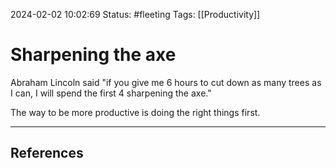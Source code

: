 2024-02-02 10:02:69
Status: #fleeting
Tags: [[Productivity]]
# Sharpening the axe

Abraham Lincoln said "if you give me 6 hours to cut down as many trees as I can, I will spend the first 4 sharpening the axe."

The way to be more productive is doing the right things first.

---

## References
